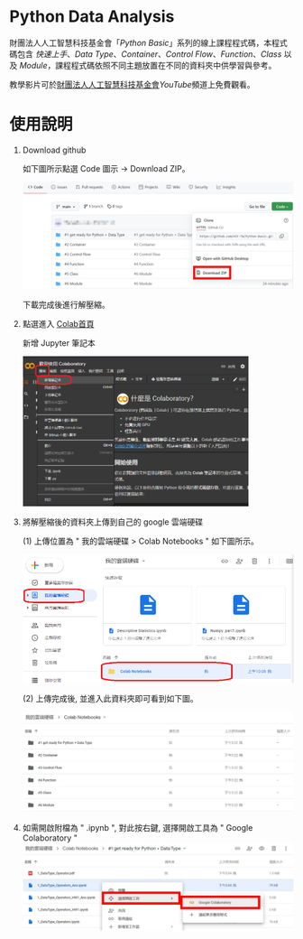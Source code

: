 # Python Data Analysis
財團法人人工智慧科技基金會「*Python Basic*」系列的線上課程程式碼，本程式碼包含 *快速上手*、*Data Type*、*Container*、*Control Flow*、*Function*、*Class* 以及 *Module*，課程程式碼依照不同主題放置在不同的資料夾中供學習與參考。

教學影片可於[財團法人人工智慧科技基金會](https://www.youtube.com/channel/UCMQ4IsHxtccFENDvRsdS1oA "財團法人人工智慧科技基金會")*YouTube*頻道上免費觀看。



# 使用說明

1. Download github

    如下圖所示點選 Code 圖示 -> Download ZIP。   
    
    <img src="https://github.com/AIF-TW/Python-Basic/blob/main/how%20to%20download.jpg" width="800px" >

    下載完成後進行解壓縮。

2. 點選進入 [Colab首頁](https://colab.research.google.com/notebooks/intro.ipynb)

    新增 Jupyter 筆記本

    <img src="https://github.com/AIF-TW/Python-Data-Analysis/blob/master/new%20notbook.png" width="400px">

3. 將解壓縮後的資料夾上傳到自己的 google 雲端硬碟

    (1) 上傳位置為 " 我的雲端硬碟 > Colab Notebooks " 如下圖所示。

    <img src="https://github.com/AIF-TW/Python-Data-Analysis/blob/master/upload%20path.png" width="600px" >

    (2) 上傳完成後, 並進入此資料夾即可看到如下圖。

    <img src="https://github.com/AIF-TW/Python-Basic/blob/main/finished%20upload.JPG" width="800px" >

4. 如需開啟附檔為 " .ipynb ", 對此按右鍵, 選擇開啟工具為 " Google Colaboratory "
    <img src="https://github.com/AIF-TW/Python-Basic/blob/main/open%20in%20colab.jpg" width="600px">
